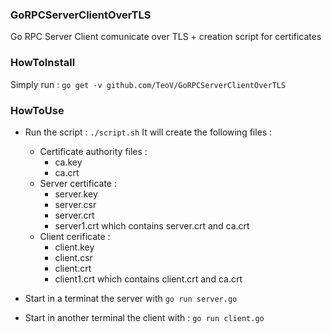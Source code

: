 ### GoRPCServerClientOverTLS ###
Go RPC Server Client comunicate over TLS + creation script for certificates

### HowToInstall ###

Simply run : 
`go get -v github.com/TeoV/GoRPCServerClientOverTLS`

### HowToUse ###

+ Run the script : `./script.sh`
It will create the following files : 
	+ Certificate authority files : 
		+ ca.key
		+ ca.crt
	+ Server certificate :
		+ server.key
		+ server.csr
		+ server.crt
		+ server1.crt which contains server.crt and ca.crt 
	+ Client cerificate :
		+ client.key
		+ client.csr
		+ client.crt
		+ client1.crt which contains client.crt and ca.crt

+ Start in a terminat the server with `go run server.go`

+ Start in another terminal the client with :  `go run client.go`